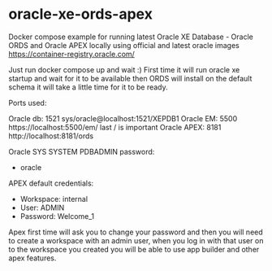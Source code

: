 # oracle-xe-ords-apex
Docker compose example for running latest Oracle XE Database - Oracle ORDS and Oracle APEX locally
using official and latest oracle images https://container-registry.oracle.com/ 

Just run docker compose up and wait :)
 First time it will run oracle xe startup and wait for it to be available then ORDS will install on the default schema it will take a little time for it to be ready.

Ports used:

Oracle db:      1521    sys/oracle@localhost:1521/XEPDB1
Oracle EM:      5500    https://localhost:5500/em/       last / is important
Oracle APEX:    8181    http://localhost:8181/ords

Oracle SYS SYSTEM PDBADMIN password:
 - oracle               

APEX default credentials:
 - Workspace: internal
 - User:      ADMIN
 - Password:  Welcome_1

Apex first time will ask you to change your password and then you will need to create a workspace with an admin user, when you log in with that user on to the workspace you created you will be able to use app builder and other apex features.